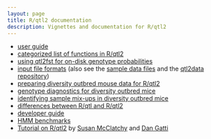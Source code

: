 ```yaml
---
layout: page
title: R/qtl2 documentation
description: Vignettes and documentation for R/qtl2
---
```


- [user guide](assets/vignettes/user_guide.html)
- [categorized list of functions in R/qtl2](pages/rqtl2_functions.html)
- [using qtl2fst for on-disk genotype probabilities](assets/vignettes/qtl2fst.html)
- [input file formats](assets/vignettes/input_files.html)
  (also see the [sample data files](pages/sampledata.html) and the
  [qtl2data repository](https://github.com/rqtl/qtl2data))
- [preparing diversity outbred mouse data for R/qtl2](pages/prep_do_data.html)
- [genotype diagnostics for diversity outbred mice](assets/vignettes/do_diagnostics.html)
- [identifying sample mix-ups in diversity outbred mice](assets/vignettes/do_mixups.html)
- [differences between R/qtl and R/qtl2](assets/vignettes/rqtl_diff.html)
- [developer guide](assets/vignettes/developer_guide.html)
- [HMM benchmarks](assets/vignettes/hmm_benchmarks.html)
- [Tutorial on R/qtl2](https://smcclatchy.github.io/mapping/) by [Susan McClatchy](https://github.com/smcclatchy) and
  [Dan Gatti](https://github.com/dmgatti)
